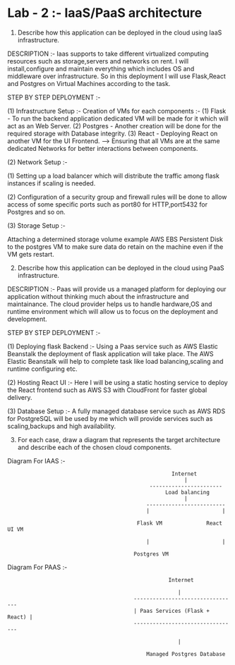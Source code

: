<h1> Lab - 2 :- IaaS/PaaS architecture </h1>

1. Describe how this application can be deployed in the cloud using IaaS infrastructure.
 

DESCRIPTION :- Iaas supports to take different virtualized computing resources such as storage,servers and networks on rent. I will install,configure and maintain everything which includes OS and middleware over infrastructure. So in this deployment I will use Flask,React and Postgres on Virtual Machines according to the task. 

STEP BY STEP DEPLOYMENT :- 

(1) Infrastructure Setup :- Creation of VMs for each components :- (1) Flask - To run the backend application dedicated VM will be made for it which will act as an Web Server. (2) Postgres - Another creation will be done for the required storage with Database integrity. (3) React - Deploying React on another VM for the UI Frontend. --> Ensuring that all VMs are at the same dedicated Networks for better interactions between components.

(2) Network Setup :- 

(1) Setting up a load balancer which will distribute the traffic among flask instances if scaling is needed.

(2) Configuration of a security group and firewall rules will be done to allow access of some specific ports such as port80 for HTTP,port5432 for Postgres and so on.

(3) Storage Setup :- 

Attaching a determined storage volume example AWS EBS Persistent Disk to the postgres VM to make sure data do retain on the machine even if the VM gets restart.

2. Describe how this application can be deployed in the cloud using PaaS infrastructure.

DESCRIPTION :- Paas will provide us a managed platform for deploying our application without thinking much about the infrastructure and maintainance. The cloud provider helps us to handle hardware,OS and runtime environment which will allow us to focus on the deployment and development. 

STEP BY STEP DEPLOYMENT :- 

(1) Deploying flask Backend :- Using a Paas service such as AWS Elastic Beanstalk the deployment of flask application will take place. The AWS Elastic Beanstalk will help to complete task like load balancing,scaling and runtime configuring etc.

(2) Hosting React UI :- Here I will be using a static hosting service to deploy the React frontend such as AWS S3 with CloudFront for faster global delivery.

(3) Database Setup :- A fully managed database service such as AWS RDS for PostgreSQL will be used by me which will provide services such as scaling,backups and high availability.

3. For each case, draw a diagram that represents the target architecture and describe each of the chosen cloud components.

Diagram For IAAS :- 
      
                                                        Internet 
                                                            |
                                                 -----------------------
                                                      Load balancing 
                                                            |
                                                -------------------------
                                                |                       |
                                             
                                             Flask VM              React UI VM
                                               
                                                |                       |

                                            Postgres VM 

Diagram For PAAS :-

                                                       Internet 

                                                          |
                                            ---------------------------------
                                            | Paas Services (Flask + React) |
                                            ---------------------------------

                                                          |

                                                Managed Postgres Database






